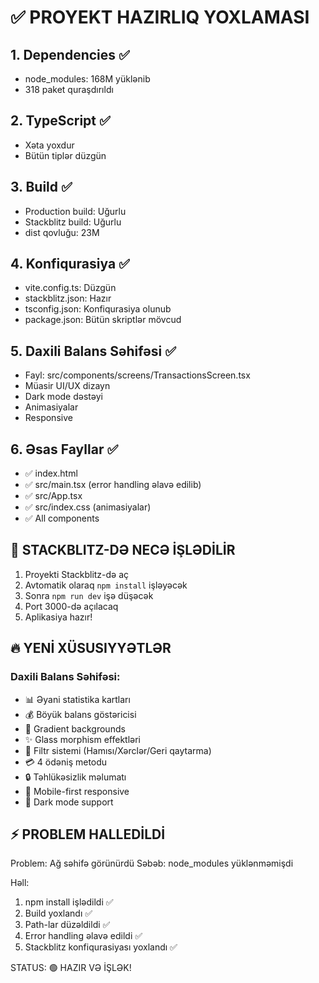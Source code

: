 # ✅ PROYEKT HAZIRLIQ YOXLAMASI

## 1. Dependencies ✅
- node_modules: 168M yüklənib
- 318 paket quraşdırıldı

## 2. TypeScript ✅
- Xəta yoxdur
- Bütün tiplər düzgün

## 3. Build ✅
- Production build: Uğurlu
- Stackblitz build: Uğurlu
- dist qovluğu: 23M

## 4. Konfiqurasiya ✅
- vite.config.ts: Düzgün
- stackblitz.json: Hazır
- tsconfig.json: Konfiqurasiya olunub
- package.json: Bütün skriptlər mövcud

## 5. Daxili Balans Səhifəsi ✅
- Fayl: src/components/screens/TransactionsScreen.tsx
- Müasir UI/UX dizayn
- Dark mode dəstəyi
- Animasiyalar
- Responsive

## 6. Əsas Fayllar ✅
- ✅ index.html
- ✅ src/main.tsx (error handling əlavə edilib)
- ✅ src/App.tsx
- ✅ src/index.css (animasiyalar)
- ✅ All components

## 🚀 STACKBLITZ-DƏ NECƏ İŞLƏDİLİR

1. Proyekti Stackblitz-də aç
2. Avtomatik olaraq `npm install` işləyəcək
3. Sonra `npm run dev` işə düşəcək
4. Port 3000-də açılacaq
5. Aplikasiya hazır!

## 🔥 YENİ XÜSUSIYYƏTLƏR

### Daxili Balans Səhifəsi:
- 📊 Əyani statistika kartları
- 💰 Böyük balans göstəricisi  
- 🎨 Gradient backgrounds
- ✨ Glass morphism effektləri
- 🔄 Filtr sistemi (Hamısı/Xərclər/Geri qaytarma)
- 💳 4 ödəniş metodu
- 🔒 Təhlükəsizlik məlumatı
- 📱 Mobile-first responsive
- 🌙 Dark mode support

## ⚡ PROBLEM HALLEDİLDİ

Problem: Ağ səhifə görünürdü
Səbəb: node_modules yüklənməmişdi

Həll:
1. npm install işlədildi ✅
2. Build yoxlandı ✅
3. Path-lar düzəldildi ✅
4. Error handling əlavə edildi ✅
5. Stackblitz konfiqurasiyası yoxlandı ✅

STATUS: 🟢 HAZIR VƏ İŞLƏK!
